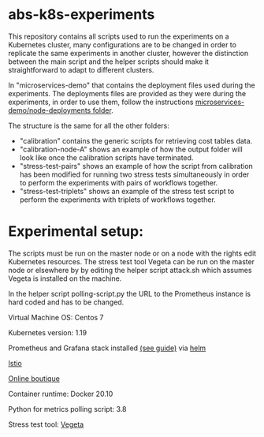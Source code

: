 # abs-k8s-experiments
This repository contains all scripts used to run the experiments on a Kubernetes cluster, many configurations are to be changed in order to replicate the same experiments in another cluster, however the distinction between the main script and the helper scripts should make it straightforward to adapt to different clusters.

In "microservices-demo" that contains the deployment files used during the experiments. The deployments files are provided as they were during the experiments, in order to use them, follow the instructions [microservices-demo/node-deployments folder](https://github.com/giaku/abs-k8s-experiments/tree/main/microservices-demo/nodes-deployments). 

The structure is the same for all the other folders:

<ul>
  <li>"calibration" contains the generic scripts for retrieving cost tables data.</li>
  <li>"calibration-node-A" shows an example of how the output folder will look like once the calibration scripts have terminated.</li>
  <li>"stress-test-pairs" shows an example of how the script from calibration has been modified for running two stress tests simultaneously in order to perform the experiments with pairs of workflows together.</li>
  <li>"stress-test-triplets" shows an example of the stress test script to perform the experiments with triplets of workflows together.</li>
</ul>

# Experimental setup:

The scripts must be run on the master node or on a node with the rights edit Kubernetes resources. The stress test tool Vegeta can be run on the master node or elsewhere by by editing the helper script attack.sh which assumes Vegeta is installed on the machine.

In the helper script polling-script.py the URL to the Prometheus instance is hard coded and has to be changed.

Virtual Machine OS: Centos 7

Kubernetes version: 1.19

Prometheus and Grafana stack installed [(see guide)](https://k21academy.com/docker-kubernetes/prometheus-grafana-monitoring/) via [helm](https://helm.sh/docs/intro/install/)

[Istio](https://istio.io/latest/docs/setup/getting-started/#download)

[Online boutique](https://github.com/GoogleCloudPlatform/microservices-demo)

Container runtime: Docker 20.10

Python for metrics polling script: 3.8

Stress test tool: [Vegeta](https://github.com/tsenart/vegeta)

